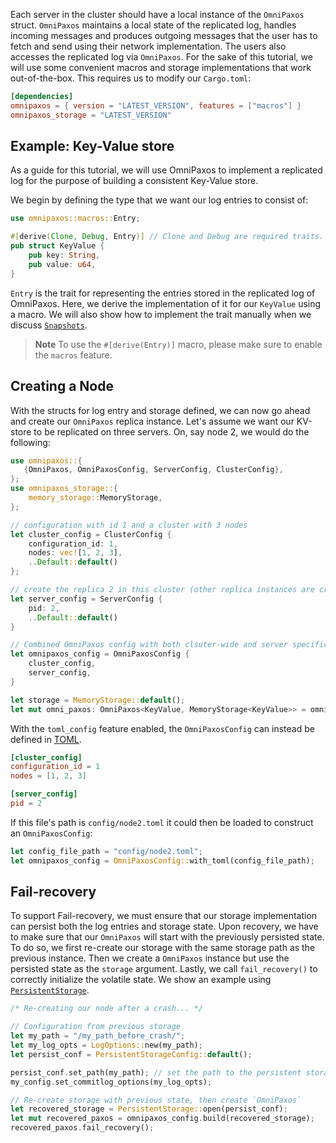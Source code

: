 Each server in the cluster should have a local instance of the `OmniPaxos` struct. `OmniPaxos` maintains a local state of the replicated log, handles incoming messages and produces outgoing messages that the user has to fetch and send using their network implementation. The users also accesses the replicated log via `OmniPaxos`. For the sake of this tutorial, we will use some convenient macros and storage implementations that work out-of-the-box. This requires us to modify our `Cargo.toml`:

```toml
[dependencies]
omnipaxos = { version = "LATEST_VERSION", features = ["macros"] }
omnipaxos_storage = "LATEST_VERSION"
``` 

## Example: Key-Value store
As a guide for this tutorial, we will use OmniPaxos to implement a replicated log for the purpose of building a consistent Key-Value store. 

We begin by defining the type that we want our log entries to consist of:
```rust
use omnipaxos::macros::Entry;

#[derive(Clone, Debug, Entry)] // Clone and Debug are required traits.
pub struct KeyValue {
    pub key: String,
    pub value: u64,
}
``` 

`Entry` is the trait for representing the entries stored in the replicated log of OmniPaxos. Here, we derive the implementation of it for our `KeyValue` using a macro. We will also show how to implement the trait manually when we discuss [`Snapshots`](compaction.md#snapshot).

> **Note** To use the `#[derive(Entry)]` macro, please make sure to enable the `macros` feature.

## Creating a Node
With the structs for log entry and storage defined, we can now go ahead and create our `OmniPaxos` replica instance.  Let's assume we want our KV-store to be replicated on three servers. On, say node 2, we would do the following: 
```rust
use omnipaxos::{
   {OmniPaxos, OmniPaxosConfig, ServerConfig, ClusterConfig},
};
use omnipaxos_storage::{
    memory_storage::MemoryStorage,
};

// configuration with id 1 and a cluster with 3 nodes
let cluster_config = ClusterConfig {
    configuration_id: 1,
    nodes: vec![1, 2, 3],
    ..Default::default()
};

// create the replica 2 in this cluster (other replica instances are created similarly with pid 1 and 3 on the other nodes)
let server_config = ServerConfig {
    pid: 2,
    ..Default::default()
}

// Combined OmniPaxos config with both clsuter-wide and server specific configurations
let omnipaxos_config = OmniPaxosConfig {
    cluster_config,
    server_config,
}

let storage = MemoryStorage::default();
let mut omni_paxos: OmniPaxos<KeyValue, MemoryStorage<KeyValue>> = omnipaxos_config.build(storage).unwrap();
```
With the `toml_config` feature enabled, the `OmniPaxosConfig` can instead be defined in [TOML](https://toml.io).
```toml
[cluster_config]
configuration_id = 1
nodes = [1, 2, 3]

[server_config]
pid = 2
```
If this file's path is `config/node2.toml` it could then be loaded to construct an `OmniPaxosConfig`:

```rust
let config_file_path = "config/node2.toml"; 
let omnipaxos_config = OmniPaxosConfig::with_toml(config_file_path);
```

## Fail-recovery
To support Fail-recovery, we must ensure that our storage implementation can persist both the log entries and storage state. Upon recovery, we have to make sure that our ``OmniPaxos`` will start with the previously persisted state. To do so, we first re-create our storage with the same storage path as the previous instance. Then we create a `OmniPaxos` instance but use the persisted state as the `storage` argument. Lastly, we call `fail_recovery()` to correctly initialize the volatile state. We show an example using [`PersistentStorage`](storage.md#persistentstorage).

```rust
/* Re-creating our node after a crash... */

// Configuration from previous storage
let my_path = "/my_path_before_crash/";
let my_log_opts = LogOptions::new(my_path);
let persist_conf = PersistentStorageConfig::default();

persist_conf.set_path(my_path); // set the path to the persistent storage
my_config.set_commitlog_options(my_log_opts);

// Re-create storage with previous state, then create `OmniPaxos`
let recovered_storage = PersistentStorage::open(persist_conf); 
let mut recovered_paxos = omnipaxos_config.build(recovered_storage);
recovered_paxos.fail_recovery();
```
